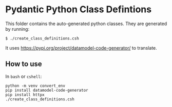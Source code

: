 # Pydantic Python Class Defintions

This folder contains the auto-generated python classes.
They are generated by running:

`$ ./create_class_definitions.csh`

It uses https://pypi.org/project/datamodel-code-generator/
to translate.

## How to use
In `bash` or `cshell`:
```
python -m venv convert_env
pip install datamodel-code-generator
pip install httpx
./create_class_definitions.csh
```

